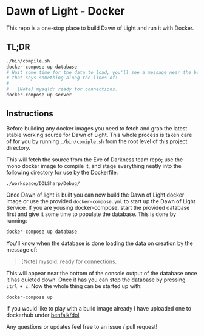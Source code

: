 # Dawn of Light - Docker

This repo is a one-stop place to build Dawn of Light and run it with Docker.

## TL;DR
```bash
./bin/compile.sh
docker-compose up database
# Wait some time for the data to load, you'll see a message near the bottom
# that says something along the lines of:
#
#   [Note] mysqld: ready for connections.
docker-compose up server
```

## Instructions

Before building any docker images you need to fetch and grab the latest stable
working source for Dawn of Light.  This whole process is taken care of for you
by running `./bin/comiple.sh` from the root level of this project directory.

This will fetch the source from the Eve of Darkness team repo; use the mono
docker image to compile it, and stage everything neatly into the following
directory for use by the Dockerfile:

```
./workspace/DOLSharp/Debug/
```

Once Dawn of light is built you can now build the Dawn of Light docker image
or use the provided `docker-compose.yml` to start up the Dawn of Light Service.
If you are yousing docker-compose, start the provided database first and give
it some time to populate the database.  This is done by running:

```bash
docker-compose up database
```

You'll know when the database is done loading the data on creation by the
message of:

> [Note] mysqld: ready for connections.

This will appear near the bottom of the console output of the database once it
has quieted down.  Once it has you can stop the database by pressing `ctrl + c`.
Now the whole thing can be started up with:

```
docker-compose up
```

If you would like to play with a build image already I have uploaded one to
dockerhub under [benfalk/dol](https://hub.docker.com/r/benfalk/dol/)

Any questions or updates feel free to an issue / pull request!
